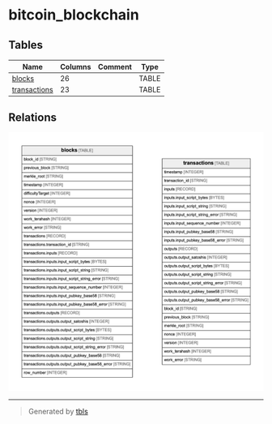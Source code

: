 # bitcoin_blockchain

## Tables

| Name | Columns | Comment | Type |
| ---- | ------- | ------- | ---- |
| [blocks](blocks.md) | 26 |  | TABLE |
| [transactions](transactions.md) | 23 |  | TABLE |

## Relations

![er](schema.png)

---

> Generated by [tbls](https://github.com/k1LoW/tbls)
